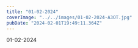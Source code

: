 ```yaml
---
title: "01-02-2024"
coverImage: "../../images/01-02-2024-A3OT.jpg"
pubDate: "2024-02-01T19:49:11.364Z"
---
```


01-02-2024
